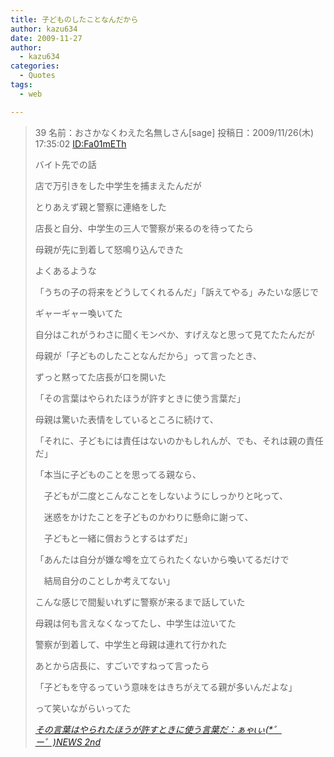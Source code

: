 ```yaml
---
title: 子どものしたことなんだから
author: kazu634
date: 2009-11-27
author:
  - kazu634
categories:
  - Quotes
tags:
  - web

---
```

<div class="section">
<blockquote title="Blogger Alliance | 404 Not Found" cite="http://ayacnews2nd.com/archives/51416176.html">
<p>
      39 名前：おさかなくわえた名無しさん[sage] 投稿日：2009/11/26(木) 17:35:02 <a href="http://d.hatena.ne.jp/Fa01mETh/" onclick="__gaTracker('send', 'event', 'outbound-article', 'http://d.hatena.ne.jp/Fa01mETh/', 'ID:Fa01mETh');">ID:Fa01mETh</a>
</p>
    
<p>
      バイト先での話
</p>
    
<p>
      店で万引きをした中学生を捕まえたんだが
</p>
    
<p>
      とりあえず親と警察に連絡をした
</p>
    
<p>
      店長と自分、中学生の三人で警察が来るのを待ってたら
</p>
    
<p>
      母親が先に到着して怒鳴り込んできた
</p>
    
<p>
      よくあるような
</p>
    
<p>
      「うちの子の将来をどうしてくれるんだ」「訴えてやる」みたいな感じで
</p>
    
<p>
      ギャーギャー喚いてた
</p>
    
<p>
      自分はこれがうわさに聞くモンペか、すげえなと思って見てたたんだが
</p>
    
<p>
      母親が「子どものしたことなんだから」って言ったとき、
</p>
    
<p>
      ずっと黙ってた店長が口を開いた
</p>
    
<p>
</p>
    
<p>
      「その言葉はやられたほうが許すときに使う言葉だ」
</p>
    
<p>
</p>
    
<p>
      母親は驚いた表情をしているところに続けて、
</p>
    
<p>
      「それに、子どもには責任はないのかもしれんが、でも、それは親の責任だ」
</p>
    
<p>
      「本当に子どものことを思ってる親なら、
</p>
    
<p>
      　子どもが二度とこんなことをしないようにしっかりと叱って、
</p>
    
<p>
      　迷惑をかけたことを子どものかわりに懸命に謝って、
</p>
    
<p>
      　子どもと一緒に償おうとするはずだ」
</p>
    
<p>
      「あんたは自分が嫌な噂を立てられたくないから喚いてるだけで
</p>
    
<p>
      　結局自分のことしか考えてない」
</p>
    
<p>
</p>
    
<p>
</p>
    
<p>
      こんな感じで間髪いれずに警察が来るまで話していた
</p>
    
<p>
      母親は何も言えなくなってたし、中学生は泣いてた
</p>
    
<p>
      警察が到着して、中学生と母親は連れて行かれた
</p>
    
<p>
</p>
    
<p>
      あとから店長に、すごいですねって言ったら
</p>
    
<p>
      「子どもを守るっていう意味をはきちがえてる親が多いんだよな」
</p>
    
<p>
      って笑いながらいってた
</p>
    
<p>
<cite><a href="http://ayacnews2nd.com/archives/51416176.html" onclick="__gaTracker('send', 'event', 'outbound-article', 'http://ayacnews2nd.com/archives/51416176.html', 'その言葉はやられたほうが許すときに使う言葉だ：ぁゃιぃ(*゜ー゜)NEWS 2nd');" target="_blank">その言葉はやられたほうが許すときに使う言葉だ：ぁゃιぃ(*゜ー゜)NEWS 2nd</a></cite>
</p>
</blockquote>
</div>
